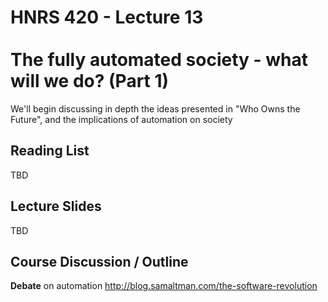 # HNRS 420 - Lecture 13 <br/><br/>The fully automated society - what will we do? (Part 1)

We'll begin discussing in depth the ideas presented in "Who Owns the Future", and the implications of automation on society

## Reading List
TBD

## Lecture Slides
TBD

## Course Discussion / Outline
**Debate** on automation
http://blog.samaltman.com/the-software-revolution
